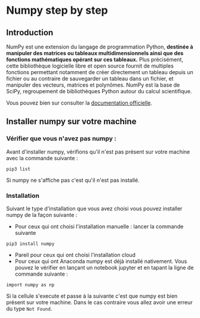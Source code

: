# Numpy step by step 

## Introduction 
NumPy est une extension du langage de programmation Python, **destinée à manipuler des matrices ou tableaux multidimensionnels ainsi que des fonctions mathématiques opérant sur ces tableaux.**
Plus précisément, cette bibliothèque logicielle libre et open source fournit de multiples fonctions permettant notamment de créer directement un tableau depuis un fichier ou au contraire de sauvegarder un tableau dans un fichier, et manipuler des vecteurs, matrices et polynômes.
NumPy est la base de SciPy, regroupement de bibliothèques Python autour du calcul scientifique.

Vous pouvez bien sur consulter la [documentation officielle](https://docs.scipy.org/doc/numpy-1.13.0/reference/). 

## Installer numpy sur votre machine 

### Vérifier que vous n'avez pas numpy : 
Avant d'installer numpy, vérifions qu'il n'est pas présent sur votre machine avec la commande suivante :
```
pip3 list 
```
Si numpy ne s'affiche pas c'est qu'il n'est pas installé. 

### Installation 
Suivant le type d'installation que vous avez choisi vous pouvez installer numpy de la façon suivante : 
- Pour ceux qui ont choisi l'installation manuelle : lancer la commande suivante  
```
pip3 install numpy
```
- Pareil pour ceux qui ont choisi l'installation cloud 
- Pour ceux qui ont Anaconda numpy est déjà installé nativement. Vous pouvez le vérifier en lançant un notebook jupyter et en tapant la ligne de commande suivante : 
```
import numpy as np
```

Si la cellule s'execute et passe à la suivante c'est que numpy est bien présent sur votre machine. Dans le cas contraire vous allez avoir une erreur du type `Not Found`. 


